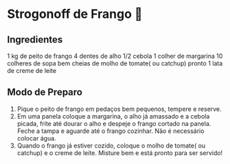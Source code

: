 # Strogonoff de Frango :chicken:

## Ingredientes 

1 kg de peito de frango
4 dentes de alho
1/2 cebola
1 colher de margarina
10 colheres de sopa bem cheias de molho de tomate( ou catchup) pronto
1 lata de creme de leite


## Modo de Preparo 

1. Pique o peito de frango em pedaços bem pequenos, tempere e reserve.
2. Em uma panela coloque a margarina, o alho já amassado e a cebola picada, frite até dourar o alho e despeje o frango cortado na panela. Feche a tampa e aguarde até o frango cozinhar. Não é necessário colocar água.
3. Quando o frango já estiver cozido, coloque o molho de tomate( ou catchup) e o creme de leite. Misture bem e está pronto para ser servido!

